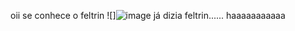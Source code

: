 oii se conhece o feltrin 
![]![image](https://github.com/rataocalvo/ratao/assets/145119330/6fb1e5ee-7389-4c79-9b90-33ebe60c7015)
já dizia feltrin...... haaaaaaaaaaa

